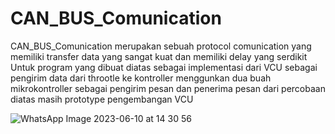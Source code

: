 # CAN_BUS_Comunication
CAN_BUS_Comunication merupakan sebuah protocol comunication yang memiliki transfer data yang sangat kuat dan memiliki delay yang serdikit
Untuk program yang dibuat diatas sebagai implementasi dari VCU sebagai pengirim data dari throotle ke kontroller
menggunkan dua buah mikrokontroller sebagai pengirim pesan dan penerima pesan dari percobaan diatas masih prototype pengembangan VCU

![WhatsApp Image 2023-06-10 at 14 30 56](https://github.com/GanangAji05/CAN_BUS_Comunication/assets/124345005/e908eb17-b77d-4ce7-b32a-1ef0f8faae0f)
